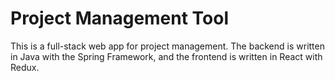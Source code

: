 # Project Management Tool

This is a full-stack web app for project management. The backend is written in Java with the Spring Framework, and the frontend is written in React with Redux.
